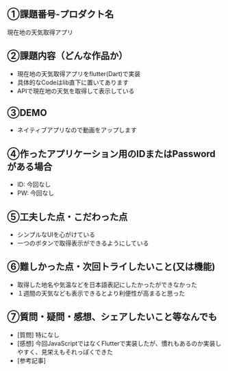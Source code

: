 ## ①課題番号-プロダクト名
現在地の天気取得アプリ

## ②課題内容（どんな作品か）

- 現在地の天気取得アプリをflutter(Dart)で実装
- 具体的なCodeはlib直下に置いてあります
- APIで現在地の天気を取得して表示している

## ③DEMO
- ネイティブアプリなので動画をアップします

## ④作ったアプリケーション用のIDまたはPasswordがある場合

- ID: 今回なし
- PW: 今回なし

## ⑤工夫した点・こだわった点

- シンプルなUIを心がけている
- 一つのボタンで取得表示ができるようにしている

## ⑥難しかった点・次回トライしたいこと(又は機能)

- 取得した地名や気温などを日本語表記にしたかったができなかった
- １週間の天気なども表示できるとより利便性が高まると思った

## ⑦質問・疑問・感想、シェアしたいこと等なんでも

- [質問] 特になし
- [感想] 今回JavaScriptではなくFlutterで実装したが、慣れもあるのか実装しやすく、見栄えもそれっぽくできた
- [参考記事]